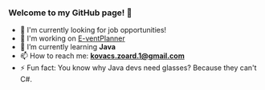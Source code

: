 ### Welcome to my GitHub page! 👋

- 🔭 I'm currently looking for job opportunities!
- 🔭 I'm working on [E-ventPlanner](https://github.com/ReviKZ/E-ventPlanner)
- 🌱 I’m currently learning **Java**
- 📫 How to reach me: **kovacs.zoard.1@gmail.com**
- ⚡ Fun fact: You know why Java devs need glasses? Because they can't C#.

<!--
**ReviKZ/ReviKZ** is a ✨ _special_ ✨ repository because its `README.md` (this file) appears on your GitHub profile.

Here are some ideas to get you started:

- 🔭 I’m currently working on ...
- 🌱 I’m currently learning ...
- 👯 I’m looking to collaborate on ...
- 🤔 I’m looking for help with ...
- 💬 Ask me about ...
- 📫 How to reach me: ...
- 😄 Pronouns: ...
- ⚡ Fun fact: ...
-->
